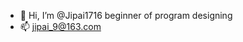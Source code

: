 - 👋 Hi, I’m @Jipai1716
beginner of program designing
- 📫 jipai_9@163.com

<!---
Jipai1716/Jipai1716 is a ✨ special ✨ repository because its `README.md` (this file) appears on your GitHub profile.
You can click the Preview link to take a look at your changes.
--->
